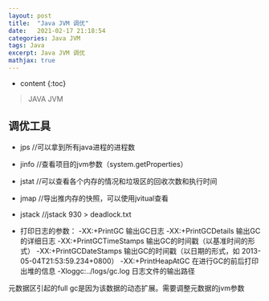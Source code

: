 ```yaml
---
layout: post
title:  "Java JVM 调优"
date:   2021-02-17 21:18:54
categories: Java JVM
tags: Java
excerpt: Java JVM 调优
mathjax: true
---
```


* content
{:toc}

> JAVA JVM

## 调优工具

- jps //可以拿到所有java进程的进程数

- jinfo //查看项目的jvm参数（system.getProperties）

- jstat //可以查看各个内存的情况和垃圾区的回收次数和执行时间

- jmap //导出推内存的快照，可以使用jvitual查看

- jstack //jstack 930 > deadlock.txt

- 打印日志的参数：
    -XX:+PrintGC 输出GC日志
    -XX:+PrintGCDetails 输出GC的详细日志
    -XX:+PrintGCTimeStamps 输出GC的时间戳（以基准时间的形式）
    -XX:+PrintGCDateStamps 输出GC的时间戳（以日期的形式，如 2013-05-04T21:53:59.234+0800）
    -XX:+PrintHeapAtGC 在进行GC的前后打印出堆的信息
    -Xloggc:../logs/gc.log 日志文件的输出路径

元数据区引起的full gc是因为该数据的动态扩展。需要调整元数据的jvm参数